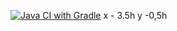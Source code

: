 [![Java CI with Gradle](https://github.com/volkovamila/patternshw2/actions/workflows/gradle.yml/badge.svg)](https://github.com/volkovamila/patternshw2/actions/workflows/gradle.yml)
x - 3.5h
y -0,5h
